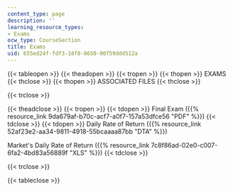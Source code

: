 ```yaml
---
content_type: page
description: ''
learning_resource_types:
- Exams
ocw_type: CourseSection
title: Exams
uid: 655ed24f-fdf3-18f8-8650-00f59ddd512a
---
```


{{< tableopen >}}
{{< theadopen >}}
{{< tropen >}}
{{< thopen >}}
EXAMS
{{< thclose >}}
{{< thopen >}}
ASSOCIATED FILES
{{< thclose >}}

{{< trclose >}}

{{< theadclose >}}
{{< tropen >}}
{{< tdopen >}}
Final Exam ({{% resource_link 9da679af-b70c-acf7-a0f7-157a53dfce56 "PDF" %}})
{{< tdclose >}}
{{< tdopen >}}
Daily Rate of Return ({{% resource_link 52af23e2-aa34-9811-4918-55bcaaaa87bb "DTA" %}})  
  
Market's Daily Rate of Return ({{% resource_link 7c8f86ad-02e0-c007-6fa2-4bd83a56889f "XLS" %}})
{{< tdclose >}}

{{< trclose >}}

{{< tableclose >}}
